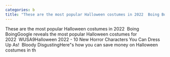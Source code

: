 ```yaml
---
categories: b
title: "These are the most popular Halloween costumes in 2022  Boing Boing"
---
```

These are the most popular Halloween costumes in 2022&nbsp;&nbsp;Boing BoingGoogle reveals the most popular Halloween costumes for 2022&nbsp;&nbsp;WUSA9Halloween 2022 - 10 New Horror Characters You Can Dress Up As!&nbsp;&nbsp;Bloody DisgustingHere"s how you can save money on Halloween costumes in th